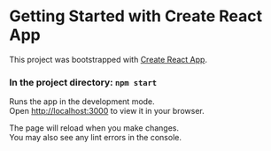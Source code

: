 # Getting Started with Create React App

This project was bootstrapped with [Create React App](https://github.com/facebook/create-react-app).

### In the project directory: `npm start`

Runs the app in the development mode.\
Open [http://localhost:3000](http://localhost:3000) to view it in your browser.

The page will reload when you make changes.\
You may also see any lint errors in the console.
